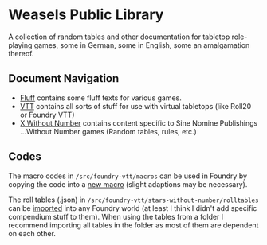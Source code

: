 # Weasels Public Library

A collection of random tables and other documentation for tabletop role-playing games, some in German, some in English, some an amalgamation thereof.

## Document Navigation

- [Fluff](./docs/Fluff/fluff-index.md) contains some fluff texts for various games.
- [VTT](./docs/VTT/vtt-index.md) contains all sorts of stuff for use with virtual tabletops (like Roll20 or Foundry VTT)
- [X Without Number](./docs/X%20Without%20Number/x-without-number-index.md) contains content specific to Sine Nomine Publishings ...Without Number games (Random tables, rules, etc.)

## Codes

The macro codes in `/src/foundry-vtt/macros` can be used in Foundry by copying the code into a [new macro](https://foundryvtt.com/article/macros/) (slight adaptions may be necessary).

The roll tables (.json) in `/src/foundry-vtt/stars-without-number/rolltables` can be [imported](https://foundryvtt.com/article/roll-tables/) into any Foundry world (at least I think I didn't add specific compendium stuff to them). When using the tables from a folder I recommend importing all tables in the folder as most of them are dependent on each other.

